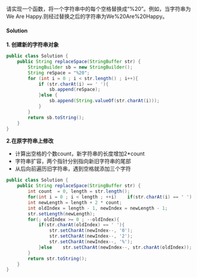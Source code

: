 请实现一个函数，将一个字符串中的每个空格替换成“%20”。例如，当字符串为We Are Happy.则经过替换之后的字符串为We%20Are%20Happy。

#### Solution

**1. 创建新的字符串对象**

```java
public class Solution {
    public String replaceSpace(StringBuffer str) {
        StringBuilder sb = new StringBuilder();
        String reSpace = "%20";
        for (int i = 0 ; i < str.length() ; i++){
            if (str.charAt(i) == ' '){
                sb.append(reSpace);
            }else {
                sb.append(String.valueOf(str.charAt(i)));
            }
        }
        return sb.toString();
    }
}
```

**2.在原字符串上修改**

* 计算出空格的个数count，新字符串的长度增加2*count
* 字符串扩容，两个指针分别指向新旧字符串的尾部
* 从后向前遍历旧字符串，遇到空格就添加三个字符

```java
public class Solution {
    public String replaceSpace(StringBuffer str) {
        int count  = 0, length = str.length();
        for(int i = 0 ; i < length ; ++i)    if(str.charAt(i) == ' ')    ++count;
        int newLength = length + 2 * count;
        int oldIndex = length - 1, newIndex = newLength - 1;
        str.setLength(newLength);
        for(; oldIndex >= 0 ; --oldIndex){
            if(str.charAt(oldIndex) == ' '){
                str.setCharAt(newIndex--, '0');
                str.setCharAt(newIndex--, '2');
                str.setCharAt(newIndex--, '%');
            }else    str.setCharAt(newIndex--, str.charAt(oldIndex));
        }
        return str.toString();
    }
}
```

